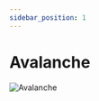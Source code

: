 ```yaml
---
sidebar_position: 1
---
```


# Avalanche

![Avalanche](https://vwiki.valorserver.com/api/item/picture/avalanche)
